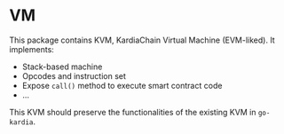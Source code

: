 # VM
This package contains KVM, KardiaChain Virtual Machine (EVM-liked). It implements:
- Stack-based machine
- Opcodes and instruction set
- Expose `call()` method to execute smart contract code
- ...

This KVM should preserve the functionalities of the existing KVM in `go-kardia`.